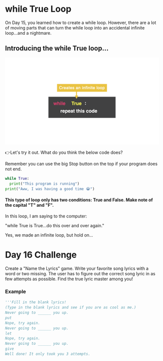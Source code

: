 # while True Loop
On Day 15, you learned how to create a while loop. However, there are a lot of moving parts that can turn the while loop into an accidental infinite loop...and a nightmare.

## Introducing the while True loop...
![alt text](image-1.png)

👉Let's try it out.
What do you think the below code does?

Remember you can use the big Stop button on the top if your program does not end.
```py
while True:
  print("This program is running")
print("Aww, I was having a good time 😭")
```
#### This type of loop only has two conditions: True and False. Make note of the capital "T" and "F".

In this loop, I am saying to the computer:

"while True is True...do this over and over again."

Yes, we made an infinite loop, but hold on...

# Day 16 Challenge

Create a "Name the Lyrics" game. Write your favorite song lyrics with a word or two missing. The user has to figure out the correct song lyric in as few attempts as possible. Find the true lyric master among you!

### Example
```py
'''Fill in the blank lyrics!
(Type in the blank lyrics and see if you are as cool as me.)
Never going to ______ you up.
put
Nope, try again.
Never going to ______ you up.
let
Nope, try again.
Never going to ______ you up.
give
Well done! It only took you 3 attempts.
```